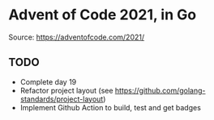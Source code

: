 # Advent of Code 2021, in Go

Source: https://adventofcode.com/2021/

## TODO

- Complete day 19
- Refactor project layout (see https://github.com/golang-standards/project-layout) 
- Implement Github Action to build, test and get badges
